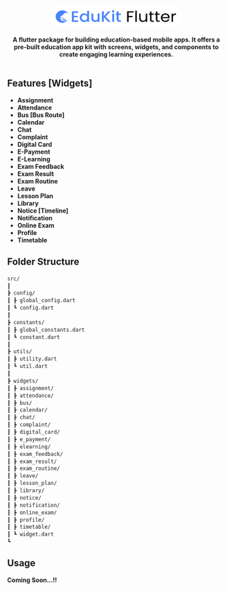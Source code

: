 <br />
<p align="center">
    <a href="https://edukit" target="_blank"><img width="300" height="49" src="https://raw.githubusercontent.com/itsmelaxman/images/62139fd49c82c92b6ab00b6878264541f04e4f58/edukit.svg" alt="EduKit Logo"></a>
    <br />
    <br />
    <b>A flutter package for building education-based mobile apps. It offers a pre-built education app kit with screens, widgets, and components to create engaging learning experiences.</b>
    <br />
    <br />


## Features [Widgets]

- **Assignment**
- **Attendance**
- **Bus [Bus Route]**
- **Calendar**
- **Chat**
- **Complaint**
- **Digital Card**
- **E-Payment**
- **E-Learning**
- **Exam Feedback**
- **Exam Result**
- **Exam Routine**
- **Leave**
- **Lesson Plan**
- **Library**
- **Notice [Timeline]**
- **Notification**
- **Online Exam**
- **Profile**
- **Timetable**

## Folder Structure
```md
src/
┃
┣ config/
┃ ┣ global_config.dart
┃ ┗ config.dart
┃
┣ constants/
┃ ┣ global_constants.dart
┃ ┗ constant.dart
┃
┣ utils/
┃ ┣ utility.dart
┃ ┗ util.dart
┃
┣ widgets/
┃ ┣ assignment/
┃ ┣ attendance/
┃ ┣ bus/
┃ ┣ calendar/
┃ ┣ chat/
┃ ┣ complaint/
┃ ┣ digital_card/
┃ ┣ e_payment/
┃ ┣ elearning/
┃ ┣ exam_feedback/
┃ ┣ exam_result/
┃ ┣ exam_routine/
┃ ┣ leave/
┃ ┣ lesson_plan/
┃ ┣ library/
┃ ┣ notice/
┃ ┣ notification/
┃ ┣ online_exam/
┃ ┣ profile/
┃ ┣ timetable/
┃ ┗ widget.dart
┗
```

## Usage
 **Coming Soon...!!**